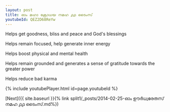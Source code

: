 ```yaml
---
layout: post
title: ഓം മഹാ ക്രോധയ നമഹ ൧൧ ടൈംസ്
youtubeId: QEZ2D68ReYw
---
```

 
 
Helps get goodness, bliss and peace and God's blessings
 
Helps remain focused, help generate inner energy 
 
Helps boost physical and mental health 
 
Helps remain grounded and generates a sense of gratitude towards the greater power 
 
Helps reduce bad karma
 
 
 
 


{% include youtubePlayer.html id=page.youtubeId %}
 
[Next]({{ site.baseurl }}{% link  split1/_posts/2014-02-25-ഓം ഊർധ്വരേതസ് നമഹ ൧൧ ടൈംസ്.md%})
 
